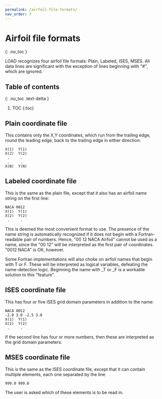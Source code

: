 ```yaml
---
permalink: /airfoil-file-formats/
nav_order: 7
---
```


# Airfoil file formats
{: .no_toc }

LOAD recognizes four airfoil file formats:  Plain,  Labeled,  ISES,  MSES.
All data lines are significant with the exception of lines beginning
with "#", which are ignored.

## Table of contents
{: .no_toc .text-delta }

1. TOC
{:toc}

## Plain coordinate file

This contains only the X,Y coordinates, which run from the 
trailing edge, round the leading edge, back to the trailing edge 
in either direction:

```
X(1)  Y(1)
X(2)  Y(2)
 .     .
 .     .
X(N)  Y(N)
```

## Labeled coordinate file

This is the same as the plain file, except that it also has an 
airfoil name string on the first line:

```
NACA 0012
X(1)  Y(1)
X(2)  Y(2)
 .     .
```

This is deemed the most convenient format to use.
The presence of the name string is automatically recognized if
it does not begin with a Fortran-readable pair of numbers.  Hence, 
"00 12 NACA Airfoil" cannot be used as a name, since the "00 12" 
will be interpreted as the first pair of coordinates.  "0012 NACA"
is OK, however.

Some Fortran implementations will also choke on airfoil names 
that begin with T or F.  These will be interpreted as logical
variables, defeating the name-detection logic.  Beginning the
name with _T or _F is a workable solution to this "feature".

## ISES coordinate file

This has four or five ISES grid domain parameters in addition to the name:

```
NACA 0012
-2.0 3.0 -2.5 3.0
X(1)  Y(1)
X(2)  Y(2)
 .     .
```

If the second line has four or more numbers, then these are interpreted
as the grid domain parameters.

## MSES coordinate file

This is the same as the ISES coordinate file, except that it can
contain multiple elements, each one separated by the line

```
999.0 999.0
```

The user is asked which of these elements is to be read in.  
